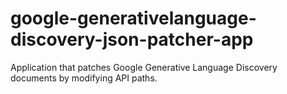 # google-generativelanguage-discovery-json-patcher-app
Application that patches Google Generative Language Discovery documents by modifying API paths.
